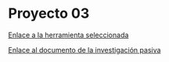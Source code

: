 # Proyecto 03

[Enlace a la herramienta seleccionada](https://github.com/IES-Rafael-Alberti/G3-HACKING-ETICO/blob/main/proyecto_3/PHE_herr_OSINT.md)

[Enlace al documento de la investigación pasiva](https://github.com/IES-Rafael-Alberti/G3-HACKING-ETICO/blob/main/proyecto_3/Proyecto_03B.md)
